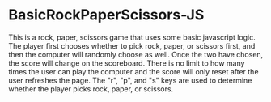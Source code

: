 # BasicRockPaperScissors-JS
This is a rock, paper, scissors game that uses some basic javascript logic. The player first chooses whether to pick rock, paper, or scissors first, and then the computer will randomly choose as well. Once the two have chosen, the score will change on the scoreboard. There is no limit to how many times the user can play the computer and the score will only reset after the user refreshes the page. The "r", "p", and "s" keys are used to determine whether the player picks rock, paper, or scissors. 
